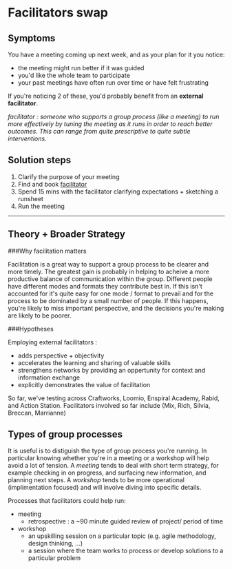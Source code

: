 Facilitators swap
=================

Symptoms
--------

You have a meeting coming up next week, and as your plan for it you notice:

- the meeting might run better if it was guided 
- you'd like the whole team to participate
- your past meetings have often run over time or have felt frustrating

If you're noticing 2 of these, you'd probably benefit from an **external facilitator**.

_facilitator : someone who supports a group process (like a meeting) to run more effectively by tuning the meeting as it runs in order to reach better outcomes. This can range from quite prescriptive to quite subtle interventions._ 

Solution steps
--------------

1. Clarify the purpose of your meeting
2. Find and book [facilitator](http://facilitators.enspiral.com)
3. Spend 15 mins with the facilitator clarifying expectations + sketching a runsheet
4. Run the meeting

---

Theory + Broader Strategy
-------------------------

###Why facilitation matters

Facilitation is a great way to support a group process to be clearer and more timely. The greatest gain is probably in helping to acheive a more productive balance of communication within the group. Different people have different modes and formats they contribute best in. If this isn't accounted for it's quite easy for one mode / format to prevail and for the process to be dominated by a small number of people. If this happens, you're likely to miss important perspective, and the decisions you're making are likely to be poorer.

###Hypotheses

Employing external facilitators : 
- adds perspective + objectivity 
- accelerates the learning and sharing of valuable skills
- strengthens networks by providing an oppertunity for context and information exchange
- explicitly demonstrates the value of facilitation

So far, we've testing across Craftworks, Loomio, Enspiral Academy, Rabid, and Action Station. Facilitators involved so far include (Mix, Rich, Silvia, Breccan, Marrianne)

Types of group processes 
------------------------

It is useful is to distiguish the type of group process you're running. In particular knowing whether you're in a meeting or a workshop will help avoid a lot of tension. A _meeting_ tends to deal with short term strategy, for example checking in on progress, and surfacing new information, and planning next steps. A _workshop_ tends to be more operational (implimentation focused) and will involve diving into specific details.

Processes that facilitators could help run:

- meeting
  - retrospective : a ~90 minute guided review of project/ period of time
- workshop
  - an upskilling session on a particular topic (e.g. agile methodology, design thinking, ...)
  - a session where the team works to process or develop solutions to a particular problem

